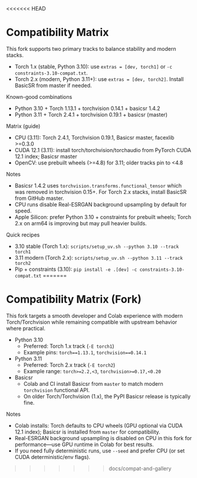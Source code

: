 <<<<<<< HEAD
# Compatibility Matrix

This fork supports two primary tracks to balance stability and modern stacks.

- Torch 1.x (stable, Python 3.10): use `extras = [dev, torch1]` or `-c constraints-3.10-compat.txt`.
- Torch 2.x (modern, Python 3.11+): use `extras = [dev, torch2]`. Install BasicSR from master if needed.

Known-good combinations

- Python 3.10 + Torch 1.13.1 + torchvision 0.14.1 + basicsr 1.4.2
- Python 3.11 + Torch 2.4.1 + torchvision 0.19.1 + basicsr (master)

Matrix (guide)
- CPU (3.11): Torch 2.4.1, Torchvision 0.19.1, Basicsr master, facexlib >=0.3.0
- CUDA 12.1 (3.11): install torch/torchvision/torchaudio from PyTorch CUDA 12.1 index; Basicsr master
- OpenCV: use prebuilt wheels (>=4.8) for 3.11; older tracks pin to <4.8

Notes
- Basicsr 1.4.2 uses `torchvision.transforms.functional_tensor` which was removed in torchvision 0.15+. For Torch 2.x stacks, install BasicSR from GitHub master.
- CPU runs disable Real-ESRGAN background upsampling by default for speed.
- Apple Silicon: prefer Python 3.10 + constraints for prebuilt wheels; Torch 2.x on arm64 is improving but may pull heavier builds.

Quick recipes
- 3.10 stable (Torch 1.x): `scripts/setup_uv.sh --python 3.10 --track torch1`
- 3.11 modern (Torch 2.x): `scripts/setup_uv.sh --python 3.11 --track torch2`
- Pip + constraints (3.10): `pip install -e .[dev] -c constraints-3.10-compat.txt`
=======
# Compatibility Matrix (Fork)

This fork targets a smooth developer and Colab experience with modern Torch/Torchvision while remaining compatible with upstream behavior where practical.

- Python 3.10
  - Preferred: Torch 1.x track (`-E torch1`)
  - Example pins: `torch==1.13.1`, `torchvision==0.14.1`
- Python 3.11
  - Preferred: Torch 2.x track (`-E torch2`)
  - Example range: `torch>=2.2,<3`, `torchvision>=0.17,<0.20`
- Basicsr
  - Colab and CI install Basicsr from `master` to match modern `torchvision` functional API.
  - On older Torch/Torchvision (1.x), the PyPI Basicsr release is typically fine.

Notes
- Colab installs: Torch defaults to CPU wheels (GPU optional via CUDA 12.1 index); Basicsr is installed from `master` for compatibility.
- Real-ESRGAN background upsampling is disabled on CPU in this fork for performance—use GPU runtime in Colab for best results.
- If you need fully deterministic runs, use `--seed` and prefer CPU (or set CUDA deterministic/env flags).
>>>>>>> docs/compat-and-gallery
